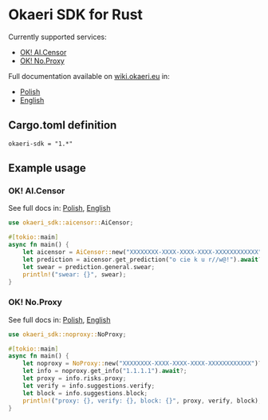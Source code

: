 # Okaeri SDK for Rust
Currently supported services:
- [OK! AI.Censor](#ok-aicensor)
- [OK! No.Proxy](#ok-noproxy)

Full documentation available on [wiki.okaeri.eu](https://wiki.okaeri.eu/) in:
- [Polish](https://wiki.okaeri.eu/pl/sdk/rust)
- [English](https://wiki.okaeri.eu/en/sdk/rust)

## Cargo.toml definition
```
okaeri-sdk = "1.*"
```

## Example usage
### OK! AI.Censor
See full docs in: [Polish](https://wiki.okaeri.eu/pl/sdk/rust#ok-aicensor), [English](https://wiki.okaeri.eu/en/sdk/rust#ok-aicensor)
```rust
use okaeri_sdk::aicensor::AiCensor;

#[tokio::main]
async fn main() {
    let aicensor = AiCensor::new("XXXXXXXX-XXXX-XXXX-XXXX-XXXXXXXXXXXX")?;
    let prediction = aicensor.get_prediction("o cie k u r//w@!").await?;
    let swear = prediction.general.swear;
    println!("swear: {}", swear);
}
```

### OK! No.Proxy
See full docs in: [Polish](https://wiki.okaeri.eu/pl/sdk/rust#ok-noproxy), [English](https://wiki.okaeri.eu/en/sdk/rust#ok-noproxy)
```rust
use okaeri_sdk::noproxy::NoProxy;

#[tokio::main]
async fn main() {
    let noproxy = NoProxy::new("XXXXXXXX-XXXX-XXXX-XXXX-XXXXXXXXXXXX")?;
    let info = noproxy.get_info("1.1.1.1").await?;
    let proxy = info.risks.proxy;
    let verify = info.suggestions.verify;
    let block = info.suggestions.block;
    println!("proxy: {}, verify: {}, block: {}", proxy, verify, block);
}
```
